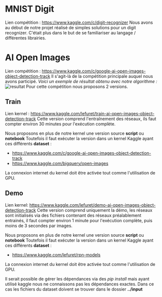 # MNIST Digit
Lien compétition : https://www.kaggle.com/c/digit-recognizer
Nous avons au début de notre projet réalisé de simples solutions pour un digit recognizer.
C'était plus dans le but de se familiariser au langage / différentes librairies.


# AI Open Images
Lien compétition : https://www.kaggle.com/c/google-ai-open-images-object-detection-track
Il s'agit-là de la compétition principale auquel nous avons participé.
*Voici un exemple de résultat obtenu avec notre algorithme :*
![resultat](https://image.noelshack.com/fichiers/2019/16/7/1555856346-resultat.png)
Pour cette compétition nous proposons 2 versions.
## Train
Lien kernel : https://www.kaggle.com/lefuret/train-ai-open-images-object-detection-track
Cette version comprend l'entraînement des réseaux, ils faut compter environ 30 minutes pour l'exécution complète.

Nous proposons en plus de notre kernel une version source **script** ou **notebook**
Toutefois il faut exécuter la version dans un kernel Kaggle ayant ces différents **dataset** :
  - https://www.kaggle.com/c/google-ai-open-images-object-detection-track
  - https://www.kaggle.com/bigquery/open-images

La connexion internet du kernel doit être activée tout comme l'utilisation de GPU.


## Demo
Lien kernel: https://www.kaggle.com/lefuret/demo-ai-open-images-object-detection-track
Cette version comprend uniquement la démo, les réseaux sont initialisés via des fichiers contenant des réseaux préalablement entrainés, il faut compter environ 1 minute pour l'exécution complète, puis moins de 3 secondes par images.

Nous proposons en plus de notre kernel une version source **script** ou **notebook**
Toutefois il faut exécuter la version dans un kernel Kaggle ayant ces différents **dataset** :
  - https://www.kaggle.com/lefuret/rpn-models

La connexion internet du kernel doit être activée tout comme l'utilisation de GPU.

Il serait possible de gérer les dépendances via des *pip install* mais ayant utilisé kaggle nous ne connaissons pas les dépendances exactes. Dans ce cas les fichiers du dataset doivent se trouver dans le dossier **../input**


